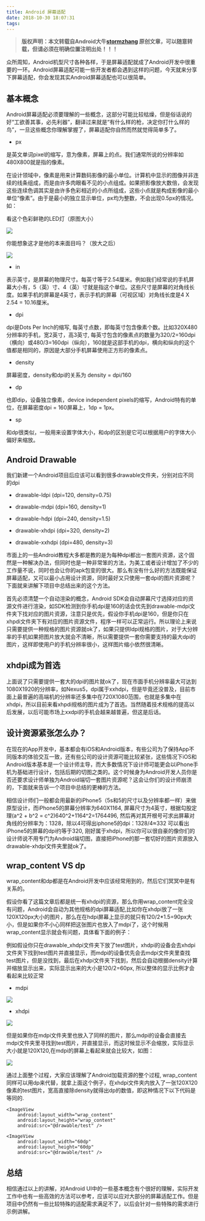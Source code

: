 ```yaml
---
title: Android 屏幕适配
date: 2018-10-30 18:07:31
tags:
---
```

 
> **版权声明：本文转载自Android大牛[stormzhang](http://stormzhang.com/android/2014/05/16/android-screen-adaptation/) 原创文章，可以随意转载，但请必须在明确位置注明出处！！！**

众所周知，Android机型尺寸各种各样，于是屏幕适配就成了Android开发中很重要的一环。Android屏幕适配可能一些开发者都会遇到这样的问题，今天就来分享下屏幕适配，你会发现其实Android屏幕适配也可以很简单。

## 基本概念

Android屏幕适配必须要理解的一些概念，这部分可能比较枯燥，但是俗话说的好“工欲善其事，必先利器”，翻译过来就是“有什么样的枪，决定你打什么样的鸟”，一旦这些概念你理解掌握了，屏幕适配你自然而然就觉得简单多了。

* px

是英文单词pixel的缩写，意为像素，屏幕上的点。我们通常所说的分辨率如480X800就是指的像素。

在设计领域中，像素是用来计算数码影像的最小单位。计算机中显示的图像并非连续的线条组成，而是由许多肉眼看不见的小点组成。如果把影像放大数倍，会发现这些连续色调其实是由许多色彩相近的小点所组成，这些小点就是构成影像的最小单位“像素”。由于是最小的独立显示单位，px均为整数，不会出现0.5px的情况。如：

看这个色彩鲜艳的LED灯（原图大小）

![](http://stormzhang.com/image/pixel_origin.png)

你能想象这才是他的本来面目吗？（放大之后）

![](http://stormzhang.com/image/pixel_scale.jpeg)

* in

表示英寸，是屏幕的物理尺寸。每英寸等于2.54厘米。例如我们经常说的手机屏幕大小有，5（英）寸、4（英）寸就是指这个单位。这些尺寸是屏幕的对角线长度。如果手机的屏幕是4英寸，表示手机的屏幕（可视区域）对角线长度是4 X 2.54 = 10.16厘米。

* dpi

dpi是Dots Per Inch的缩写, 每英寸点数，即每英寸包含像素个数。比如320X480分辨率的手机，宽2英寸，高3英寸, 每英寸包含的像素点的数量为320/2=160dpi（横向）或480/3=160dpi（纵向），160就是这部手机的dpi，横向和纵向的这个值都是相同的，原因是大部分手机屏幕使用正方形的像素点。

* density

屏幕密度，density和dpi的关系为 density = dpi/160

* dp

也即dip，设备独立像素，device independent pixels的缩写，Android特有的单位，在屏幕密度dpi = 160屏幕上，1dp = 1px。

* sp

和dp很类似，一般用来设置字体大小，和dp的区别是它可以根据用户的字体大小偏好来缩放。

## Android Drawable

我们新建一个Android项目后应该可以看到很多drawable文件夹，分别对应不同的dpi

* drawable-ldpi (dpi=120, density=0.75)

* drawable-mdpi (dpi=160, density=1)

* drawable-hdpi (dpi=240, density=1.5)

* drawable-xhdpi (dpi=320, density=2)

* drawable-xxhdpi (dpi=480, density=3)

市面上的一些Android教程大多都是教的是为每种dpi都出一套图片资源，这个固然是一种解决办法，但同时也是一种非常笨的方法，为美工或者设计增加了不少的工作量不说，同时也会让你的apk包变的很大。那么有没有什么好的方法既能保证屏幕适配，又可以最小占用设计资源，同时最好又只使用一套dpi的图片资源呢？下面就来讲解下项目中总结出来的这个方法。

首先必须清楚一个自动渲染的概念，Android SDK会自动屏幕尺寸选择对应的资源文件进行渲染，如SDK检测到你手机dpi是160的话会优先到drawable-mdpi文件夹下找对应的图片资源，注意只是优先，假设你手机dpi是160，但是你只在xhpdi文件夹下有对应的图片资源文件，程序一样可以正常运行。所以理论上来说只需要提供一种规格的图片资源就ok了，如果只提供ldpi规格的图片，对于大分辨率的手机如果把图片放大就会不清晰，所以需要提供一套你需要支持的最大dpi的图片，这样即使用户的手机分辨率很小，这样图片缩小依然很清晰。

## xhdpi成为首选

上面说了只需要提供一套大的dpi的图片就ok了，现在市面手机分辨率最大可达到1080X1920的分辨率，如Nexus5，dpi属于xxhdpi，但是毕竟还没普及，目前市面上最普遍的高端机的分辨率还多集中在720X1080范围，也就是多集中在xhdpi，所以目前来看xhpdi规格的图片成为了首选。当然随着技术规格的提高以后发展，以后可能市场上xxdpi的手机会越来越普遍，但这是后话。

## 设计资源紧张怎么办？

在现在的App开发中，基本都会有iOS和Android版本，有些公司为了保持App不同版本的体验交互一致，还有些公司的设计资源可能比较紧张，这些情况下iOS和Android版本基本是一个设计师主导，而大多数情况下设计师可能更会以iPhone手机为基础进行设计，包括后期的切图之类的。这个时候身为Android开发人员你是否还要求设计师单独为Android端切一套图片资源呢？这会让你们的设计师崩溃的，下面就来告诉一个项目中总结的更棒的方法。

相信设计师们一般都会用最新的iPhone5（5s和5的尺寸以及分辨率都一样）来做原型设计，而iPhone5的屏幕分辨率为640X1164, 屏幕尺寸为4英寸，根据勾股定理(a^2 + b^2 = c^2)640^2+1164^2=1764496, 然后再对其开根号可求出屏幕对角线的分辨率为：1328，除以4可得出iphone5的dpi：1328/4≈332 可以看出iPhone5的屏幕的dpi约等于320, 刚好属于xhdpi，所以你可以很自豪的像你们的设计师说不用专门为Android端切图，直接把iPhone的那一套切好的图片资源放入drawable-xhdpi文件夹里就ok了。

## wrap_content VS dp

wrap_content和dp都是在Android开发中应该经常用到的，然后它们冥冥中是有关系的。

假设你看了这篇文章后都是统一有xhdpi的资源，那么你用wrap_content完全没有问题，Android会自动为其他规格的dpi屏幕适配,比如你在xhdpi放了一张120X120px大小的图片，那么在在hdpi屏幕上显示的就只有120/2*1.5=90px大小，但是如果你不小心同样把这张图片也放入了mdpi了，这个时候用wrap_content显示就会有问题，具体看下面的例子：

例如假设你只在drawable_xhdpi文件夹下放了test图片，xhdpi的设备会去xhdpi文件夹下找到test图片并直接显示，而mdpi的设备优先会去mdpi文件夹里查找test图片，但是没找到，最后在xhdpi文件夹下找到，然后会自动根据density计算并缩放显示出来，实际显示出来的大小是120/2=60px, 所以整体的显示比例才会看起来比较正常

* mdpi

![](http://stormzhang.com/image/mdpi_test.png)

* xhdpi

![](http://stormzhang.com/image/xhdpi_test.png)

但是如果你在mdpi文件夹里也放入了同样的图片，那么mdpi的设备会直接去mdpi文件夹里寻找到test图片，并直接显示，而这时候显示不会缩放，实际显示大小就是120X120,在mdpi的屏幕上看起来就会比较大，如图：

![](http://stormzhang.com/image/mdpi_test2.png)

通过上面整个过程，大家应该理解了Android加载资源的整个过程, wrap_content同样可以用dp来代替，就拿上面这个例子，在xhdpi文件夹内放入了一张120X120像素的test图片，宽高直接除density就得出dp的数值，即这种情况下以下代码是等同的.



```
<ImageView
    android:layout_width="wrap_content"
    android:layout_height="wrap_content"
    android:src="@drawable/test" />
```





```
<ImageView
    android:layout_width="60dp"
    android:layout_height="60dp"
    android:src="@drawable/test" />
```



## 总结

相信通过以上的讲解，对Android UI中的一些基本概念有个很好的理解，实际开发工作中也有一些高效的方法可以参考，应该可以应对大部分的屏幕适配工作。但是项目中仍然有一些比较特殊的适配需求满足不了，以后会针对一些特殊的需求进行示例讲解。
